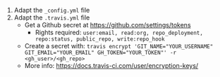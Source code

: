 1. Adapt the `_config.yml` file
2. Adapt the `.travis.yml` file 
    * Get a Github secret at https://github.com/settings/tokens
      * Rights required: `user:email, read:org, repo_deployment, repo:status, public_repo, write:repo_hook`
    * Create a secret with: `travis encrypt 'GIT_NAME="YOUR_USERNAME" GIT_EMAIL="YOUR_EMAIL" GH_TOKEN="YOUR_TOKEN"' -r <gh_user>/<gh_repo>`
    * More info: https://docs.travis-ci.com/user/encryption-keys/

  